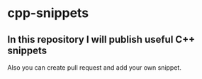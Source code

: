# cpp-snippets
## In this repository I will publish useful C++ snippets

Also you can create pull request and add your own snippet.
